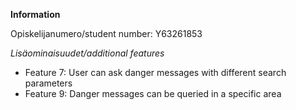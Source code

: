 **Information**

Opiskelijanumero/student number: Y63261853

*Lisäominaisuudet/additional features*
- Feature 7: User can ask danger messages with different search parameters
- Feature 9: Danger messages can be queried in a specific area
